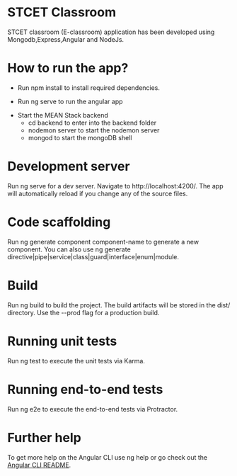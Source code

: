 # STCET Classroom
STCET classroom (E-classroom) application has been developed using Mongodb,Express,Angular and NodeJs.
# How to run the app?
* Run npm install to install required dependencies.
- Run ng serve to run the angular app
+ Start the MEAN Stack backend
  + cd backend to enter into the backend folder
  + nodemon server to start the nodemon server
  + mongod to start the mongoDB shell
# Development server
Run ng serve for a dev server. Navigate to http://localhost:4200/. The app will automatically reload if you change any of the source files.
# Code scaffolding
Run ng generate component component-name to generate a new component. You can also use ng generate directive|pipe|service|class|guard|interface|enum|module.
# Build
Run ng build to build the project. The build artifacts will be stored in the dist/ directory. Use the --prod flag for a production build.
# Running unit tests
Run ng test to execute the unit tests via Karma.
# Running end-to-end tests
Run ng e2e to execute the end-to-end tests via Protractor.
# Further help
To get more help on the Angular CLI use ng help or go check out the [Angular CLI README]("https://angular.io/cli").



